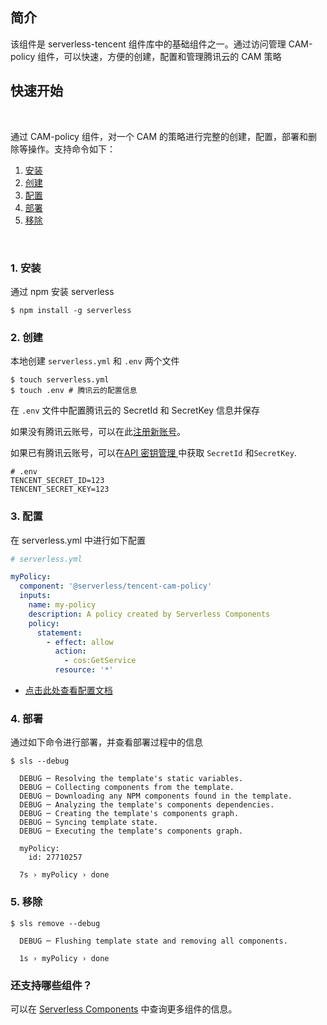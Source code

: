 <!--
title: Serverless Framework - 基础 Components  - 访问管理 CAM-策略组件
menuText: 访问管理 CAM-策略组件
menuOrder: 5
layout: Doc
-->

## 简介

该组件是 serverless-tencent 组件库中的基础组件之一。通过访问管理 CAM-policy 组件，可以快速，方便的创建，配置和管理腾讯云的 CAM 策略

## 快速开始

&nbsp;

通过 CAM-policy 组件，对一个 CAM 的策略进行完整的创建，配置，部署和删除等操作。支持命令如下：

1. [安装](#1-安装)
2. [创建](#2-创建)
3. [配置](#3-配置)
4. [部署](#4-部署)
5. [移除](#5-移除)

&nbsp;

### 1. 安装

通过 npm 安装 serverless

```
$ npm install -g serverless
```

### 2. 创建

本地创建 `serverless.yml` 和 `.env` 两个文件

```
$ touch serverless.yml
$ touch .env # 腾讯云的配置信息
```

在 `.env` 文件中配置腾讯云的 SecretId 和 SecretKey 信息并保存

如果没有腾讯云账号，可以在此[注册新账号](https://cloud.tencent.com/register)。

如果已有腾讯云账号，可以在[API 密钥管理
](https://console.cloud.tencent.com/cam/capi)中获取 `SecretId` 和`SecretKey`.

```env
# .env
TENCENT_SECRET_ID=123
TENCENT_SECRET_KEY=123
```

### 3. 配置

在 serverless.yml 中进行如下配置

```yml
# serverless.yml

myPolicy:
  component: '@serverless/tencent-cam-policy'
  inputs:
    name: my-policy
    description: A policy created by Serverless Components
    policy:
      statement:
        - effect: allow
          action:
            - cos:GetService
          resource: '*'
```

- [点击此处查看配置文档](https://github.com/serverless-tencent/tencent-cam-policy/blob/master/docs/configure.md)

### 4. 部署

通过如下命令进行部署，并查看部署过程中的信息

```
$ sls --debug

  DEBUG ─ Resolving the template's static variables.
  DEBUG ─ Collecting components from the template.
  DEBUG ─ Downloading any NPM components found in the template.
  DEBUG ─ Analyzing the template's components dependencies.
  DEBUG ─ Creating the template's components graph.
  DEBUG ─ Syncing template state.
  DEBUG ─ Executing the template's components graph.

  myPolicy:
    id: 27710257

  7s › myPolicy › done
```

### 5. 移除

```
$ sls remove --debug

  DEBUG ─ Flushing template state and removing all components.

  1s › myPolicy › done
```

### 还支持哪些组件？

可以在 [Serverless Components](https://github.com/serverless/components) 中查询更多组件的信息。
